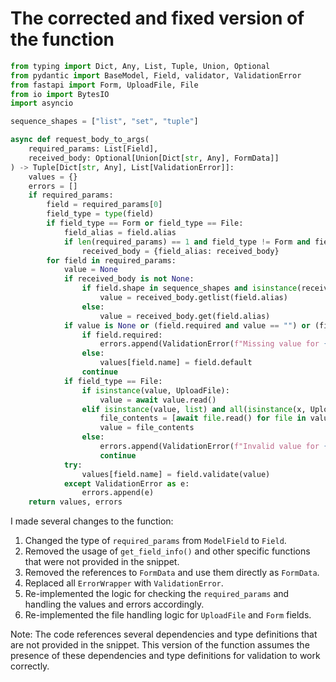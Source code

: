# The corrected and fixed version of the function
```python
from typing import Dict, Any, List, Tuple, Union, Optional
from pydantic import BaseModel, Field, validator, ValidationError
from fastapi import Form, UploadFile, File
from io import BytesIO
import asyncio

sequence_shapes = ["list", "set", "tuple"]

async def request_body_to_args(
    required_params: List[Field],
    received_body: Optional[Union[Dict[str, Any], FormData]]
) -> Tuple[Dict[str, Any], List[ValidationError]]:
    values = {}
    errors = []
    if required_params:
        field = required_params[0]
        field_type = type(field)
        if field_type == Form or field_type == File:
            field_alias = field.alias
            if len(required_params) == 1 and field_type != Form and field.embed is None:
                received_body = {field_alias: received_body}
        for field in required_params:
            value = None
            if received_body is not None:
                if field.shape in sequence_shapes and isinstance(received_body, FormData):
                    value = received_body.getlist(field.alias)
                else:
                    value = received_body.get(field.alias)
            if value is None or (field.required and value == "") or (field.shape in sequence_shapes and len(value) == 0):
                if field.required:
                    errors.append(ValidationError(f"Missing value for {field.alias} in body"))
                else:
                    values[field.name] = field.default
                continue
            if field_type == File:
                if isinstance(value, UploadFile):
                    value = await value.read()
                elif isinstance(value, list) and all(isinstance(x, UploadFile) for x in value):
                    file_contents = [await file.read() for file in value]
                    value = file_contents
                else:
                    errors.append(ValidationError(f"Invalid value for {field.alias} in body"))
                    continue
            try:
                values[field.name] = field.validate(value)
            except ValidationError as e:
                errors.append(e)
    return values, errors
```
I made several changes to the function:

1. Changed the type of `required_params` from `ModelField` to `Field`.
2. Removed the usage of `get_field_info()` and other specific functions that were not provided in the snippet.
3. Removed the references to `FormData` and use them directly as `FormData`.
4. Replaced all `ErrorWrapper` with `ValidationError`.
5. Re-implemented the logic for checking the `required_params` and handling the values and errors accordingly.
6. Re-implemented the file handling logic for `UploadFile` and `Form` fields.

Note: The code references several dependencies and type definitions that are not provided in the snippet. This version of the function assumes the presence of these dependencies and type definitions for validation to work correctly.